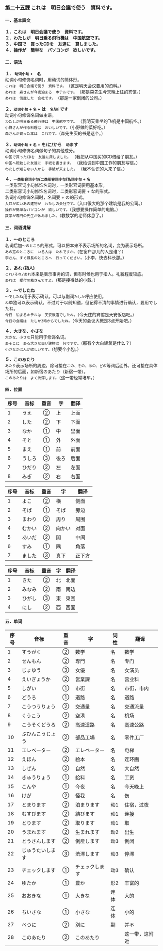 ### 第二十五課 これは　明日会議で使う　資料です。

#### 一．基本課文
**１．これは　明日会議で使う　資料です。**<br/>
**２．わたしが　明日乗る飛行機は　中国航空です。**<br/>
**３．中国で　買ったCDを　友達に　貸しました。**<br/>
**４．操作が　簡単な　パソコンが　欲しいです。**<br/>

#### 二．语法
**１． `动词小句` +　`名`** <br/>
动词小句修饰名词时，用动词的简体形。<br/>
`これは　明日会議で使う　資料です。`　（这是明天会议要用的资料。）<br/>
`あれは　森さんが今夜泊まる　ホテルです。`　（那是森先生今天晚上住的宾馆。）<br/>
`あれは　倒産した　会社です。`　（那是一家倒闭的公司。）<br/>
<br/>
**２．`动词小句` + `名` + は　`名`/`形` です** <br/>
动词小句修饰名词做主语。<br/>
`わたしが明日乗る飛行機は　中国航空です。` （我明天乘坐的飞机是中国航空。）<br/>
`小野さんが作る料理は　おいしいです。`（小野做的菜好吃。）<br/>
`森さんが買った本は　これです。`（森先生买的书是这个。）<br/>
<br/>
**３．`动词小句` + `名` + を/に/から　`动`ます** <br/>
动词小句修饰名词做句子的其他成分。<br/>
`中国で買ったCDを　友達に貸しました。` （我把从中国买的CD借给了朋友。）<br/>
`中国へ転勤した友達に　手紙を書きます。` （我给调到中国工作的朋友写信。）<br/>
`わたしが知らない人から　手紙が来ました。` （我不认识的人来了信。）<br/>

**４．`一类形容词小句`/`二类形容词小句`/`名词小句` + `名`** <br/>
一类形容词小句修饰名词时，一类形容词要用基本形。<br/>
二类形容词小句修饰名词时，二类形容词要 + な的形式。<br/>
名词小句修饰名词时，名词要 + の的形式。<br/>
`入口が広いあの建物が　わたしの会社です。`（入口很大的那个建筑是我的公司。）<br/>
`操作が簡単なパソコンが　欲しいです。`（我想要操作简单的电脑。）<br/>
`数学が専門の先生が休みました。`（教数学的老师休息了。）<br/>

#### 三．词语讲解
**１．～のところ** <br/>
名词后加`～のところ`的形式，可以把本来不表示场所的名词，变为表示场所。<br/>
`あの窓のところに　いる人は　たれですか。`（在窗户那儿的人是谁？）<br/>
`李さん、すぐ課長のところへ　行ってください。`（小李，快去科长那。）<br/>

**２．あれ (指人)** <br/>
`これ/それ/あれ`本来是表示事务的词，但有时候也用于指人。礼貌程度较底。<br/>
`あれは　受付の戴さんですよ。`（那是接待处的小戴。）<br/>

**３．～でしたね** <br/>
`～でしたね`用于表示确认。可以与副词`たしか`呼应使用。<br/>
`ね`单独可以表示确认，不过对于以前知道，但记得不清的事情进行确认，要用でしたね。<br/>
`今日　泊まるホテルは　天安飯店でしたね。`（今天住的宾馆是天安饭店吧。）<br/>
`今日の会議は　たしか3時からでしたね。`（今天的会议大概是3点开始吧。）<br/>

**４．大きな、小さな** <br/>
`大きな、小さな`只能用于修饰名词。<br/>
`あそこに　ある大きな白い建物は　何ですか。`（那有个大白建筑是什么？）<br/>
`小さなかばんが欲しいです。`（想要个小包。）<br/>

**５．このあたり** <br/>
`あたり`表示场所的周边，除可接在`この、その、あの、どの`等词后面外，还可接在具体场所的后面，如新宿のあたり（新宿一带）。<br/>
`このあたりは　よく渋滞します。`（这一带经常堵车。）<br/>

#### 四．位置
序号|音标|重音|字|翻译
--|--|:--:|--|--|
1|うえ|②|上|上面
2|した|②|下|下面
3|なか|①|中|里面
4|そと|①|外|外面
5|まえ|①|前|前面
6|うしろ|③|後ろ|后面
7|ひだり|②|左|左面
8|みぎ|②|右|右面

序号|音标|重音|字|翻译
--|--|:--:|--|--|
1|よこ|②|横|侧面
2|そば|①|そば|旁边
3|まわり|②|周り|周围
4|むかい|②|向かい|对面
5|あいだ|②|間|中间
6|すみ|①|隅|角落
7|ました|③|真下|正下方

序号|音标|重音|字|翻译
--|--|:--:|--|--|
1|きた|②|北|北面
2|みなみ|②|南|南边
3|ひがし|③|東|東围
4|にし|②|西|西面

#### 五．单词
序号|音标|重音|字|词性|翻译
--|--|:--:|--|--|--|
1|すうがく|②|数学|名|数学
2|せんもん|②|専門|名|专门
3|じょゆう|③|女優|名|女演员
4|えいぎょうか|②|営業課|名|营业科
5|しがい|①|市街|名|市街，市内
6|どうろ|①|道路|名|道路
7|こうつうりょう|②|交通量|名|交通流量
8|くうこう|②|空港|名|机场
9|こうそくどうろ|②|高速道路|名|高速公路
10|ぶひんこうじょう|②|部品工場|名|零件工厂
11|エレベーター|②|エレベーター|名|电梯
12|えほん|②|絵本|名|连环画
13|しぜん|②|自然|名|大自然
14|きゅうりょう|①|給料|名|工资
15|こんや|①|今夜|名|今天晚上
16|けが|②|怪我|名|伤
17|とまります|②|泊まります|动1|住宿，过夜
18|むすびます|②|結びます|动1|连接
19|とります|②|取ります|动1|取
20|うまれます|②|生まれます|动2|出生
21|とうさんします|②|倒産します|动3|倒闭
22|じゅうたいします|③|渋滞します|动3|停滞
23|チェックします|①|チェックします|动3|确认
24|ゆたか|①|豊か|形2|丰富的
25|おおきな|①|大きな|连体|大的
26|ちいさな|①|小さな|连体|小的
27|べつに|②|別に|副|并不
28|このあたり|②|このあたり||这一带，这附近
